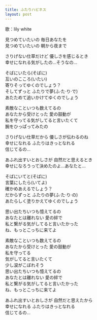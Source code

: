 ```yaml
---
title: ふたりハピネス
layout: post
---
```

歌：lily white

<p>見つめていたいの 毎日あなたを<br />
見つめていたいの 朝から夜まで</p>

<p><a class="nozomi">さりげない仕草だけど 優しさを感じるとき<br />
幸せになれる気がしたの…そうなの…</a></p>

<p><a class="umi">そばにいたら</a><a class="rin">(そばに)</a><br />
<a class="umi">互いのこころ</a><a class="nozomi">(いたい)</a><br />
<a class="umi">寄りそってゆくのでしょう？</a><br />
<a class="rin">そしてずっと ふたりで夢</a>(ふ·た·り·で)<br />
<a class="rin">あたためて追いかけてゆくのでしょう</a></p>

<p>素敵なこといつも数えてるの<br />
あなたから受けとった 愛の鼓動が<br />
私を守ってる気がしてると言いたくて<br />
腕をひっぱってみたの</p>

<p>さりげない仕草だから 優しさが伝わるのね<br />
幸せになれる ふたりはきっとなれる<br />
信じてるの…</p>

<p><a class="umi">あふれ出すいとおしさが 自然だと思えるとき<br />
幸せになろうって決めたのよ…あなたと…</a></p>

<p><a class="rin">そばにいてと</a><a class="nozomi">(そばに)</a><br />
<a class="rin">言葉にしたら</a><a class="umi">(いてよ)</a><br />
<a class="rin">確かめあえるでしょう？</a><br />
<a class="nozomi">だからずっと ふたりの夢</a>(ふ·た·り·の)<br />
<a class="nozomi">あたらしく塗りかえてゆくのでしょう</a></p>

<p>思い出たちいつも憶えてるの<br />
あなたとは離れない 愛の絆で<br />
私と繋がる気がしてると言いたかった<br />
ね、もっとこっちに来てよ</p>

<p><a class="nozomi">素敵なこといつも数えてるの<br />
あなたから受けとった 愛の鼓動が</a><br />
<a class="umi">私を守ってる</a><br />
<a class="rin">気がしてると言いたくて</a><br />
<a class="nozomi">少し涙がこぼれそう</a><br />
思い出たちいつも憶えてるの<br />
あなたとは離れない 愛の絆で<br />
私と繋がる気がしてると言いたかった<br />
ね、もっとこっちに来てよ</p>

<p>あふれ出すいとおしさが 自然だと思えたから<br />
幸せになれる ふたりはきっとなれる<br />
信じてるの…</p>